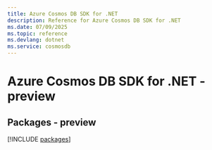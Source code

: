 ```yaml
---
title: Azure Cosmos DB SDK for .NET
description: Reference for Azure Cosmos DB SDK for .NET
ms.date: 07/09/2025
ms.topic: reference
ms.devlang: dotnet
ms.service: cosmosdb
---
```

# Azure Cosmos DB SDK for .NET - preview
## Packages - preview
[!INCLUDE [packages](cosmos-db-index.md)]